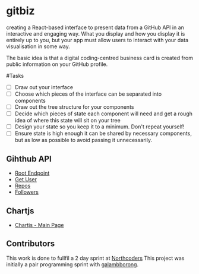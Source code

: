 # gitbiz

creating a React-based interface to present data from a GitHub API in an interactive and engaging way. What you display and how you display it is entirely up to you, but your app must allow users to interact with your data visualisation in some way.

The basic idea is that a digital coding-centred business card is created from public information on your GitHub profile.

#Tasks

- [ ] Draw out your interface
- [ ] Choose which pieces of the interface can be separated into components
- [ ] Draw out the tree structure for your components
- [ ] Decide which pieces of state each component will need and get a rough idea of where this state will sit on your tree
- [ ] Design your state so you keep it to a minimum. Don't repeat yourself!
- [ ] Ensure state is high enough it can be shared by necessary components, but as low as possible to avoid passing it unnecessarily.

## Gihthub API

- [Root Endpoint](https://api.github.com)
- [Get User](https://api.github.com/users/Abenaesha)
- [Repos](https://api.github.com/users/john-smilga/repos?per_page=100)
- [Followers](https://api.github.com/users/john-smilga/followers)

## Chartjs

- [Chartjs - Main Page](https://www.chartjs.org/)


## Contributors

This work is done to fullfil a 2 day sprint at [Northcoders](https://northcoders.com/)
This project was initially a pair programming sprint with [galambborong](https://github.com/galambborong).

